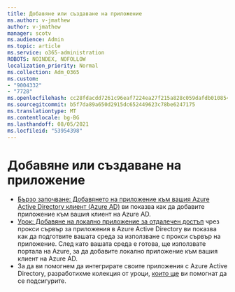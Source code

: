 ```yaml
---
title: Добавяне или създаване на приложение
ms.author: v-jmathew
author: v-jmathew
manager: scotv
ms.audience: Admin
ms.topic: article
ms.service: o365-administration
ROBOTS: NOINDEX, NOFOLLOW
localization_priority: Normal
ms.collection: Adm_O365
ms.custom:
- "9004332"
- "7728"
ms.openlocfilehash: cc28fdacdd7261c96eaf7224ea27f215a828c059dafdb01085434d06551c6e0b
ms.sourcegitcommit: b5f7da89a650d2915dc652449623c78be6247175
ms.translationtype: MT
ms.contentlocale: bg-BG
ms.lasthandoff: 08/05/2021
ms.locfileid: "53954398"
---
```

# <a name="adding-or-creating-an-application"></a>Добавяне или създаване на приложение

- [Бързо започване: Добавянето на приложение към вашия Azure Active Directory клиент (Azure AD)](https://docs.microsoft.com/azure/active-directory/manage-apps/add-application-portal) ви показва как да добавите приложение към вашия клиент на Azure AD.
- [Урок: Добавяне на локално приложение за отдалечен достъп](https://docs.microsoft.com/azure/active-directory/manage-apps/application-proxy-add-on-premises-application) чрез прокси сървър за приложения в Azure Active Directory ви показва как да подготвите вашата среда за използване с прокси сървър на приложение. След като вашата среда е готова, ще използвате портала на Azure, за да добавите локално приложение към вашия клиент на Azure AD.
- За да ви помогнем да интегрирате своите приложения с Azure Active Directory, разработихме колекция от уроци, [които ще](https://docs.microsoft.com/azure/active-directory/saas-apps/tutorial-list) ви помогнат да се подсигурите.
